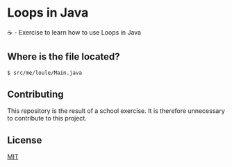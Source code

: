 # Loops in Java
☕️ - Exercise to learn how to use Loops in Java

## Where is the file located?

```bash
$ src/me/loule/Main.java
```

## Contributing
This repository is the result of a school exercise. It is therefore unnecessary to contribute to this project.

## License
[MIT](https://choosealicense.com/licenses/mit/)

